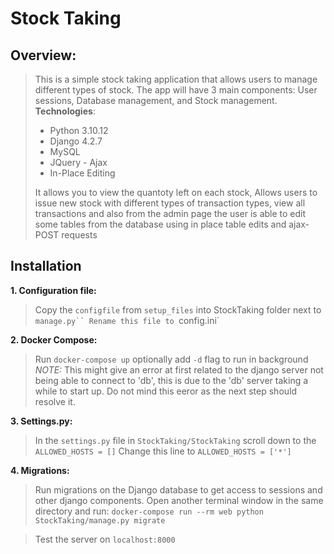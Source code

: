 # Stock Taking

## Overview:
> This is a simple stock taking application that allows users to manage different types of stock. The app will have 3 main components: User sessions, Database management, and Stock management. 
> <br/>
> **Technologies**:
>  - Python 3.10.12
>  - Django 4.2.7
>  - MySQL
>  - JQuery - Ajax
>  - In-Place Editing
>
> It allows you to view the quantoty left on each stock, Allows users to issue new stock with different types of transaction types, view all transactions and also from the admin page the user is able to edit some tables from the database using in place table edits and ajax-POST requests


## Installation

**1. Configuration file:**
> Copy the `configfile` from `setup_files` into StockTaking folder next to `manage.py``
> Rename this file to `config.ini`  


**2. Docker Compose:**
> Run `docker-compose up` optionally add `-d` flag to run in background
> *NOTE:* This might give an error at first related to the django server not being able to connect to 'db', this is due to the 'db' server taking a while to start up. Do not mind this eeror as the next step should resolve it.

**3. Settings.py:**
> In the `settings.py` file in `StockTaking/StockTaking` scroll down to the `ALLOWED_HOSTS = []` 
> Change this line to `ALLOWED_HOSTS = ['*']`

**4. Migrations:**
> Run migrations on the Django database to get access to sessions and other django components.
> Open another terminal window in the same directory and run:
> `docker-compose run --rm web python StockTaking/manage.py migrate`

> Test the server on `localhost:8000`
